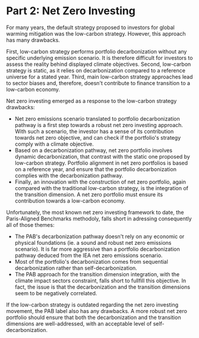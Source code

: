 # Part 2: Net Zero Investing

For many years, the default strategy proposed to investors for global warming mitigation was the low-carbon strategy. However, this approach has many drawbacks. 

First, low-carbon strategy performs portfolio decarbonization without any specific underlying emission scenario. It is therefore difficult for investors to assess the reality behind displayed climate objectives. Second, low-carbon strategy is static, as it relies on decarbonization compared to a reference universe for a stated year. Third, main low-carbon strategy approaches lead to sector biases and, therefore, doesn't contribute to finance transition to a low-carbon economy.

Net zero investing emerged as a response to the low-carbon strategy drawbacks:

- Net zero emissions scenario translated to portfolio decarbonization pathway is a first step towards a robust net zero investing approach. With such a scenario, the investor has a sense of its contribution towards net zero objective, and can check if the portfolio's strategy comply with a climate objective. 
- Based on a decarbonization pathway, net zero portfolio involves dynamic decarbonization, that contrast with the static one proposed by low-carbon strategy. Portfolio alignment in net zero portfolios is based on a reference year, and ensure that the portfolio decarbonization complies with the decarbonization pathway. 
- Finally, an innovation with the construction of net zero portfolio, again compared with the traditional low-carbon strategy, is the integration of the transition dimension. A net zero portfolio must ensure its contribution towards a low-carbon economy. 

Unfortunately, the most known net zero investing framework to date, the Paris-Aligned Benchmarks methodoly, falls short in adressing consequently all of those themes:
- The PAB's decarbonization pathway doesn't rely on any economic or physical foundations (ie. a sound and robust net zero emissions scenario). It is far more aggressive than a portfolio decarbonization pathway deduced from the IEA net zero emissions scenario.
- Most of the portfolio's decarbonization comes from sequential decarbonization rather than self-decarbonization.
- The PAB approach for the transition dimension integration, with the climate impact sectors constraint, falls short to fullfill this objective. In fact, the issue is that the decarbonization and the transition dimensions seem to be negatively correlated.

If the low-carbon strategy is outdated regarding the net zero investing movement, the PAB label also has any drawbacks. A more robust net zero portfolio should ensure that both the decarbonization and the transition dimensions are well-addressed, with an acceptable level of self-decarbonization.

